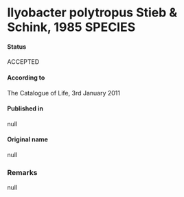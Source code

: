 # Ilyobacter polytropus Stieb & Schink, 1985 SPECIES

#### Status
ACCEPTED

#### According to
The Catalogue of Life, 3rd January 2011

#### Published in
null

#### Original name
null

### Remarks
null